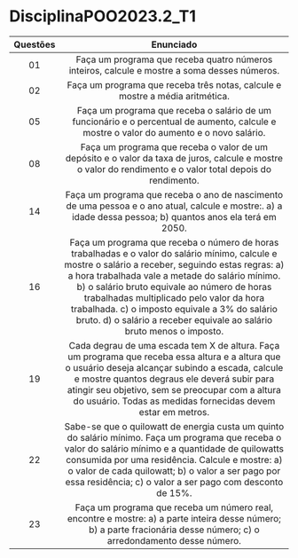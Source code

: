 # DisciplinaPOO2023.2_T1
Questões | Enunciado
:---------: | :------:
01 | Faça um programa que receba quatro números inteiros, calcule e mostre a soma desses números.
02 | Faça um programa que receba três notas, calcule e mostre a média aritmética.
05 | Faça um programa que receba o salário de um funcionário e o percentual de aumento, calcule e mostre o valor do aumento e o novo salário.
08 | Faça um programa que receba o valor de um depósito e o valor da taxa de juros, calcule e mostre o valor do rendimento e o valor total depois do rendimento.
14 | Faça um programa que receba o ano de nascimento de uma pessoa e o ano atual, calcule e mostre:. a) a idade dessa pessoa; b) quantos anos ela terá em 2050.
16 | Faça um programa que receba o número de horas trabalhadas e o valor do salário mínimo, calcule e mostre o salário a receber, seguindo estas regras: a) a hora trabalhada vale a metade do salário mínimo. b) o salário bruto equivale ao número de horas trabalhadas multiplicado pelo valor da hora trabalhada. c) o imposto equivale a 3% do salário bruto. d) o salário a receber equivale ao salário bruto menos o imposto.
19 | Cada degrau de uma escada tem X de altura. Faça um programa que receba essa altura e a altura que  o usuário deseja alcançar subindo a escada, calcule e mostre quantos degraus ele deverá subir para atingir seu objetivo, sem se preocupar com a altura do usuário. Todas as medidas fornecidas devem estar em metros.
22 | Sabe-se que o quilowatt de energia custa um quinto do salário mínimo. Faça um programa que receba o valor do salário mínimo e a quantidade de quilowatts consumida por uma residência. Calcule e mostre: a) o valor de cada quilowatt; b) o valor a ser pago por essa residência; c) o valor a ser pago com desconto de 15%.
23 | Faça um programa que receba um número real, encontre e mostre: a) a parte inteira desse número; b) a parte fracionária desse número; c) o arredondamento desse número.
